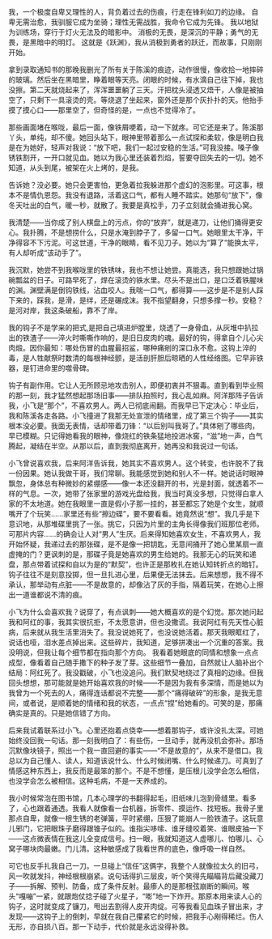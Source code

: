 我，一个极度自卑又理性的人，背负着过去的伤痕，行走在锋利如刀的边缘。
自卑无需治愈，我驯服它成为坐骑；理性无需战胜，我命令它成为先锋。
我以地狱为训练场，穿行于灯火无法及的暗影中。
消极的无畏，是深沉的平静；勇气的无畏，是黑暗中的明灯。
这就是《跃渊》，我从消极到勇者的跃迁，而故事，只刚刚开始。

拿到录取通知书的那晚我删光了所有关于陈溪的痕迹，动作很慢，像收拾一地摔碎的玻璃。然后坐在黑暗里，睁着眼等天亮。闭眼的时候，有水滴自己往下掉，我也没擦。第二天就烧起来了，浑浑噩噩躺了三天。汗把枕头浸透又焐干，人像是被抽空了，只剩下一具滚烫的壳。等烧退了坐起来，窗外还是那个灰扑扑的天。他抬手摸了摸心口——那里空了，但奇怪的是，一点也不觉得冷了。

那些画面堵在喉咙，最后一面，像铁屑哽着，动一下就疼。可它还是来了。陈溪那丫头，单纯，却不傻。她回头站下，眼神里带着那么一点试探和柔软，像是明白我是在为她好，轻声对我说：“放下吧，我们一起过安稳的生活。”可我没接。嗓子像锈铁割开，一开口就见血。她以为我心里还装着烈焰，誓要夺回失去的一切。她不知道，从头到尾，被架在火上烤的，是我。

告诉她？没必要。她只会更害怕，更急着拉我躲进那个虚幻的泡影里。可这事，根本不是情仇恩怨。我没有退路，活着这口气，都有人睡不踏实。她那句“放下”，像冬天吐出的白气，暖一秒，就散了。我要是真松手，刀子立刻就会捅进我心窝。

我清楚——当你成了别人棋盘上的污点，你的“放弃”，就是递刀，让他们捅得更安心。我扑腾，不是想捞什么，只是水淹到脖子了，多留一口气。她眼里太干净，干净得容不下污泥。可这世道，干净的眼睛，看不见刀子。她以为“算了”能换太平，有人却听成“该动手了”。

我沉默，她尝不到我喉咙里的铁锈味，我也不想让她尝。真能选，我只想跟她过锅碗瓢盆的日子。可路早死了，焊在滚烫的铁水里。尽头不是出口，是口泛着铁腥味的渊。渊壁满是倒钩铁线，沾血咬人。我喘一口气，都得算——这步是不是别人踩下来的，踩我，是滑，是绊，还是碾成沫。我不指望翻身，只想多撑一秒。安稳？是河对岸，我这条破船，靠不了岸。

我的钩子不是学来的把式,是把自己填进炉膛里，烧透了一身骨血，从灰堆中扒拉出的铁渣子——淬火时嘶嘶作响的，是旧日皮肉的魂。最好的钩，得拿自个儿心尖肉煅。因你最知：哪处伤冒的血腥最招鲨，哪种痛剜的深口永不愈。这钩上淬的毒，是人牲献祭时数清的每根神经颤，是活剖肝胆后晾晒的人性经络图。它早非铁器，是钉进命里的噬骨碑。

钩子有副作用。它让人无所顾忌地攻击别人，即便初衷并不狠毒。直到看到毕业照的那一刻，我才猛然想起那场旧事——排队拍照时，我心乱如麻。阿洋那阵子告诉我，小飞是“那个”，不喜欢男人。两人已彻底闹翻。而我早已下定决心：毕业后，我和陈溪各走各路。小飞撞进了我那无处宣泄的情绪里，成了第三个钩子——其实根本没必要。我面无表情，话却带着刀锋：“以后别叫我哥了。”具体剜了哪些肉，早已模糊。只记得她看我的眼神，像烧红的铁条猛地投进冰窖，“滋”地一声，白气腾起，凝结在半空。从那以后，直到我彻底离开，她再没和我说过一句话。

小飞曾说喜欢我，后来阿洋告诉我，她其实不喜欢男人。这个转变，也许脱不了我一份因果。她认我做干哥，我们常聊。我能感觉到她和别人不一样。她说话时眼神飘忽，身体总有种微妙的紧绷感——像一本还没翻开的书，光是封面，就透着不一样的气息。一次，她带了张家里的游戏光盘给我，我当时真没多想，只觉得白拿人家的不太地道。她在我眼里一直是假小子那一挂的，甚至都忘了她是个女生，就顺嘴开了个玩笑……家里还有些“擦边碟”，要不要看看。她竟然说“想”。我几乎是下意识地，从那堆碟里挑了一张。挑它，只因为片里的主角长得像我们班那位老师。可那片内容……的确会让人对“男人”生厌。后来得知她喜欢女生，不喜欢男人，我开始怀疑，我递过去的那张碟，是不是像一把钥匙，无意间捅开了她心里某扇一直虚掩的门？更讽刺的是，那碟子竟是她喜欢的男生给她的。我那无心的玩笑和递盘，那点带着试探和自以为是的“默契”，也许正是那枚扎在她认知转折点的暗钉。钩子往往不是刻意投掷，但一旦扎进心里，后果便无法抹去。后来想想，我不得不承认，那举动有点脏——不是故意的，却像沾了灰的手指，隔着玩笑，在她心上擦出一道谁都说不清的痕。

小飞为什么会喜欢我？说穿了，有点讽刺——她大概喜欢的是个幻觉。那次她问起我和阿红的事，我其实很抗拒，不太愿意讲，但也没撒谎。我说阿红有先天性心脏病，后来就从我生活里消失了。我没说她死了，也没说她活着。那天我眼眶红了，说话也哑，泪水差点掉出来。这些碎片，我知道，足够拼凑出一个沉重的答案。我没明说，但我让每个细节都在指向那个方向。 我看着她眼底的同情和想象一点点成型，像看着自己随手撒下的种子发了芽。这些细节一叠加，自然就让人脑补出个结局：阿红死了。我没戳破，小飞也没追问。我们默契地绕过了真相的边缘。但我回头想想，那可能就是她开始喜欢我的时候——不是因为我有多深情，而是她以为我曾为一个死去的人，痛得连话都说不完整——那个“痛得破碎”的形象，是我无意间，或者说，是顺着她的情绪和我的状态，一点点“捏”给她看的。可笑的是，那痛确实是真的。只是她信错了方向。

后来我试着联系过小飞。心里还抱着点侥幸——想着那钩子，或许没扎太深。可她始终没回我一句话。那一刻我明白了：有些伤，一旦动手，就再没机会弥补。那场沉默像块镜子，照出一个我一直回避的事实——“不是故意的”，从来不是借口。我总以为自己懂人、读人，知道该说什么、什么时候闭嘴、什么时候递刀。可真到了情感这种东西上，我反而是最笨的那个。不是不想懂，是压根儿没学会怎么相信，也没学会怎么被相信。这种毛病，不是一天养成的。

我小时候常泡在图书馆，几本心理学的书翻得起毛，旧纸味儿泡到骨缝里。看多了，心也跟着通透。我看人就像看一台机器，拆零件、摸运作、找短板。我骨子里那点自卑，就像一根生锈的老弹簧，平时紧绷，压狠了能崩人一脸铁渣子。这玩意儿邪门，它把眼珠子磨得跟锥子似的。谁指尖哆嗦、谁牙缝咬着笑、谁眼皮抽一下——这点微表情在我这儿全变成信号。扫一眼，我就知道这人虚哪儿、怕哪儿、心窝子哪块肉最嫩。门儿清。这种敏感成了我看世界的底色，像呼吸一样自然。

可它也反手扎我自己一刀。一旦碰上“信任”这俩字，我整个人就像拉太久的旧弓，风一吹就发抖，神经根根崩紧。说句话得扒三层皮，听个笑得先瞄瞄背后藏没藏刀子——拆解、预判、防备，成了条件反射。最瘆人的是那根弦崩断的瞬间。喉头“嘎嘣”一紧，就跟炮仗捻子碰了火星子，“嘭”地一下炸开。那原本用来读人心的钩子，这时就变成了镰刀，甩出去割得人皮开肉绽。可等我看见血珠子冒出来，才发现——这钩子上的倒刺，早就在我自己攥紧它的时候，把我手心剐得稀烂。伤人无形，亦自损八百。那一下动手，代价就是永远没得补救。
